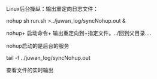 Linux后台操纵：输出重定向日志文件：

nohup sh run.sh >../juwan_log/syncNohup.out &



nohup+ 启动命令+ 输出重定向到+指定文件。../回到父目录....

nohup启动的是后台的服务

tail -f ../juwan_log/syncNohup.out 

查看文件的实时输出